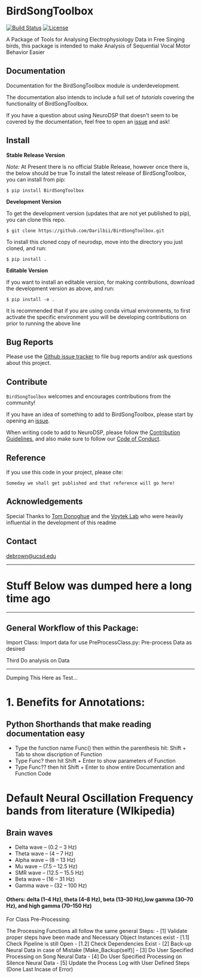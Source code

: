 # BirdSongToolbox
[![Build Status](https://travis-ci.com/Darilbii/BirdSongToolbox.svg?token=ZTfpA5S7XqS8CnSq7qLL&branch=master)](https://travis-ci.com/Darilbii/BirdSongToolbox)
[![License](https://img.shields.io/badge/License-Apache%202.0-blue.svg)](LICENSE)

A Package of Tools for Analysing Electrophysiology Data in Free Singing birds, this package is intended to make Analysis of Sequential Vocal Motor Behavior Easier

## Documentation

Documentation for the BirdSongToolbox module is underdevelopment.

The documentation also intends to include a full set of *tutorials* covering the functionality of BirdSongToolbox.

If you have a question about using NeuroDSP that doesn't seem to be covered by the documentation, feel free to
open an [issue](https://github.com/Darilbii/BirdSongToolbox/issues) and ask!

## Install

**Stable Release Version**

*Note:* At Present there is no official Stable Release, however once there is, the below should be true
To install the latest release of BirdSongToolbox, you can install from pip:

`$ pip install BirdSongToolbox`

**Development Version**

To get the development version (updates that are not yet published to pip), you can clone this repo.

`$ git clone https://github.com/Darilbii/BirdSongToolbox.git`

To install this cloned copy of neurodsp, move into the directory you just cloned, and run:

`$ pip install .`

**Editable Version**

If you want to install an editable version, for making contributions, download the development version as above, and run:

`$ pip install -e .`

It is recommended that if you are using conda virtual environments, to first activate the specific environment you will be developing contributions on prior to running the above line

## Bug Reports

Please use the [Github issue tracker](https://github.com/Darilbii/BirdSongToolbox/issues) to file bug reports and/or ask questions about this project.

## Contribute

`BirdSongToolbox` welcomes and encourages contributions from the community!

If you have an idea of something to add to BirdSongToolbox, please start by opening an [issue](https://github.com/Darilbii/BirdSongToolbox/issues).

When writing code to add to NeuroDSP, please follow the [Contribution Guidelines](https://github.com/Darilbii/BirdSongToolbox/blob/master/CONTRIBUTING.md), and also make sure to follow our
[Code of Conduct](https://github.com/Darilbii/BirdSongToolbox/blob/master/CODE_OF_CONDUCT.md).

## Reference

If you use this code in your project, please cite:

```
Someday we shall get published and that reference will go here!
```

## Acknowledgements

Special Thanks to [Tom Donoghue](https://tomdonoghue.github.io/) and the [Voytek Lab](https://voyteklab.com/) who were heavily influential in the development of this readme

## Contact
debrown@ucsd.edu

----------------------------------
# Stuff Below was dumped here a long time ago
----------------------------------

## General Workflow of this Package:

Import Class: Import data for use
PreProcessClass.py: Pre-process Data as desired

Third Do analysis on Data

----------------------------------
Dumping This Here as Test...

# 1. Benefits for Annotations:

## Python Shorthands that make reading documentation easy
- Type the function name Func() then within the parenthesis hit: Shift + Tab to show discription of Function
- Type Func? then hit Shift + Enter to show parameters of Function
- Type Func?? then hit Shift + Enter to show entire Documentation and Function Code

# Default Neural Oscillation Frequency bands from literature (WIkipedia)
## Brain waves
- Delta wave – (0.2 – 3 Hz)
- Theta wave – (4 – 7 Hz)
- Alpha wave – (8 – 13 Hz)
- Mu wave – (7.5 – 12.5 Hz)
- SMR wave – (12.5 – 15.5 Hz)
- Beta wave – (16 – 31 Hz)
- Gamma wave – (32 – 100 Hz)

#### Others: delta (1–4 Hz), theta (4–8 Hz), beta (13–30 Hz),low gamma (30–70 Hz), and high gamma (70–150 Hz)


For Class Pre-Processing:

The Processing Functions all follow the same general Steps:
    - [1] Validate proper steps have been made and Necessary Object Instances exist
        - [1.1] Check Pipeline is still Open
        - [1.2] Check Dependencies Exist
    - [2] Back-up Neural Data in case of Mistake [Make_Backup(self)]
    - [3] Do User Specified Processing on Song Neural Data
    - [4] Do User Specified Processing on Silence Neural Data
    - [5] Update the Process Log with User Defined Steps (Done Last Incase of Error)



